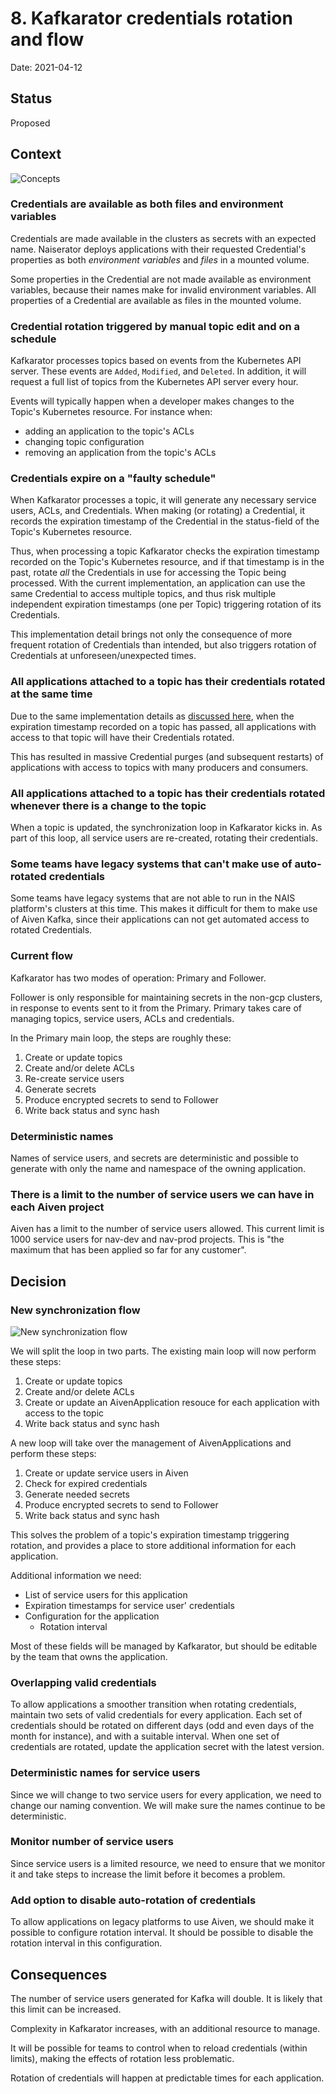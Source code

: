 # 8. Kafkarator credentials rotation and flow

Date: 2021-04-12

## Status

Proposed

## Context

![Concepts](0005-concepts.png)


### Credentials are available as both files and environment variables

Credentials are made available in the clusters as secrets with an expected name.
Naiserator deploys applications with their requested Credential's properties as both _environment variables_ and _files_ in a mounted volume.

Some properties in the Credential are not made available as environment variables, because their names make for invalid environment variables.
All properties of a Credential are available as files in the mounted volume.

### Credential rotation triggered by manual topic edit and on a schedule

Kafkarator processes topics based on events from the Kubernetes API server.
These events are `Added`, `Modified`, and `Deleted`. 
In addition, it will request a full list of topics from the Kubernetes API server every hour.

Events will typically happen when a developer makes changes to the Topic's Kubernetes resource.
For instance when:
 - adding an application to the topic's ACLs
 - changing topic configuration
 - removing an application from the topic's ACLs

### Credentials expire on a "faulty schedule"

When Kafkarator processes a topic, it will generate any necessary service users, ACLs, and Credentials.
When making (or rotating) a Credential, it records the expiration timestamp of the Credential in the status-field of the Topic's Kubernetes resource.

Thus, when processing a topic Kafkarator checks the expiration timestamp recorded on the Topic's Kubernetes resource, and if that timestamp is in the past, rotate _all_ the Credentials in use for accessing the Topic being processed.
With the current implementation, an application can use the same Credential to access multiple topics, and thus risk multiple independent expiration timestamps (one per Topic) triggering rotation of its Credentials.

This implementation detail brings not only the consequence of more frequent rotation of Credentials than intended, but also triggers rotation of Credentials at unforeseen/unexpected times.

### All applications attached to a topic has their credentials rotated at the same time

Due to the same implementation details as [discussed here](#credentials-expire-on-a-faulty-schedule), when the expiration timestamp recorded on a topic has passed, all applications with access to that topic will have their Credentials rotated.

This has resulted in massive Credential purges (and subsequent restarts) of applications with access to topics with many producers and consumers.

### All applications attached to a topic has their credentials rotated whenever there is a change to the topic

When a topic is updated, the synchronization loop in Kafkarator kicks in. 
As part of this loop, all service users are re-created, rotating their credentials. 

### Some teams have legacy systems that can't make use of auto-rotated credentials

Some teams have legacy systems that are not able to run in the NAIS platform's clusters at this time.
This makes it difficult for them to make use of Aiven Kafka, since their applications can not get automated access to rotated Credentials.

### Current flow

Kafkarator has two modes of operation: Primary and Follower.

Follower is only responsible for maintaining secrets in the non-gcp clusters, in response to events sent to it from the Primary.
Primary takes care of managing topics, service users, ACLs and credentials.

In the Primary main loop, the steps are roughly these:

1. Create or update topics
2. Create and/or delete ACLs
3. Re-create service users
4. Generate secrets
5. Produce encrypted secrets to send to Follower
6. Write back status and sync hash

### Deterministic names

Names of service users, and secrets are deterministic and possible to generate with only the name and namespace of the owning application.

### There is a limit to the number of service users we can have in each Aiven project

Aiven has a limit to the number of service users allowed. This current limit is 1000 service users for nav-dev and nav-prod projects. This is "the maximum that has been applied so far for any customer".

## Decision

### New synchronization flow

![New synchronization flow](0005-new-synchronization-flow.png)

We will split the loop in two parts. The existing main loop will now perform these steps:

1. Create or update topics
2. Create and/or delete ACLs
3. Create or update an AivenApplication resouce for each application with access to the topic
4. Write back status and sync hash

A new loop will take over the management of AivenApplications and perform these steps:

1. Create or update service users in Aiven
2. Check for expired credentials
3. Generate needed secrets
5. Produce encrypted secrets to send to Follower
6. Write back status and sync hash

This solves the problem of a topic's expiration timestamp triggering rotation, and provides a place to store additional information for each application.

Additional information we need:

- List of service users for this application
- Expiration timestamps for service user' credentials
- Configuration for the application
  - Rotation interval

Most of these fields will be managed by Kafkarator, but should be editable by the team that owns the application.

### Overlapping valid credentials

To allow applications a smoother transition when rotating credentials, maintain two sets of valid credentials for every application.
Each set of credentials should be rotated on different days (odd and even days of the month for instance), and with a suitable interval.
When one set of credentials are rotated, update the application secret with the latest version.

### Deterministic names for service users

Since we will change to two service users for every application, we need to change our naming convention.
We will make sure the names continue to be deterministic.

### Monitor number of service users

Since service users is a limited resource, we need to ensure that we monitor it and take steps to increase the limit before it becomes a problem.

### Add option to disable auto-rotation of credentials

To allow applications on legacy platforms to use Aiven, we should make it possible to configure rotation interval.
It should be possible to disable the rotation interval in this configuration.


## Consequences

The number of service users generated for Kafka will double. It is likely that this limit can be increased.

Complexity in Kafkarator increases, with an additional resource to manage. 

It will be possible for teams to control when to reload credentials (within limits), making the effects of rotation less problematic.

Rotation of credentials will happen at predictable times for each application.
